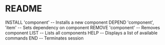 # README
INSTALL 'component' -- Installs a new component
DEPEND 'component', 'item' -- Sets dependency on component
REMOVE 'component' -- Removes component
LIST -- Lists all components
HELP -- Displays a list of available commands
END -- Terminates session
